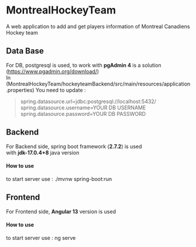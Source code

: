 # MontrealHockeyTeam
A web application to add and get players information of Montreal Canadiens Hockey team

## Data Base 
For DB, postgresql is used, to work with **pgAdmin 4** is a solution<br/>
(https://www.pgadmin.org/download/) <br/>
In (MontrealHockeyTeam/hockeyteamBackend/src/main/resources/application.properties) You need to update : <br/>
> spring.datasource.url=jdbc:postgresql://localhost:5432/<YOUR DB NAME> <br/>
> spring.datasource.username=YOUR DB USERNAME <br/>
> spring.datasource.password=YOUR DB PASSWORD <br/>

## Backend
For Backend side, spring boot framework (**2.7.2**) is used <br/>
with **jdk-17.0.4+8** java version <br/>
#### How to use
to start server use : ./mvnw spring-boot:run

## Frontend
For Frontend side, **Angular 13** version is used <br/>
#### How to use
to start server use : ng serve
